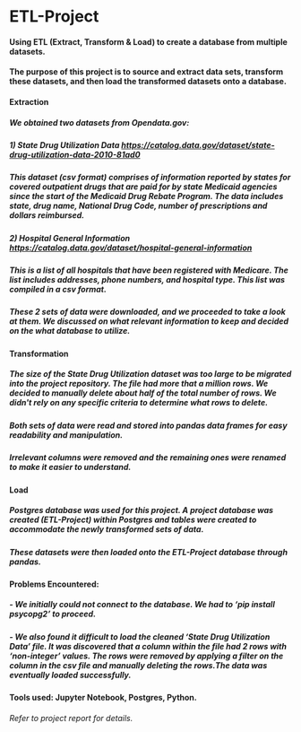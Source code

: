 # ETL-Project
#### Using ETL (Extract, Transform & Load) to create a database from multiple datasets.
#### The purpose of this project is to source and extract data sets, transform these datasets, and then load the transformed datasets onto a database.


#### Extraction
##### We obtained two datasets from  Opendata.gov:
##### 1)	State Drug Utilization Data  https://catalog.data.gov/dataset/state-drug-utilization-data-2010-81ad0
##### This dataset (csv format) comprises of information reported by states for covered outpatient drugs that are paid for by state Medicaid agencies since the start of the Medicaid Drug Rebate Program. The data includes state, drug name, National Drug Code, number of prescriptions and dollars reimbursed. 

##### 2)	Hospital General Information https://catalog.data.gov/dataset/hospital-general-information
##### This is a list of all hospitals that have been registered with Medicare. The list includes addresses, phone numbers, and hospital type. This list was compiled in a csv format.

##### These 2 sets of data were downloaded, and we proceeded to take a look at them. We discussed on what relevant information to keep and decided on the what database to utilize.


#### Transformation
##### The size of the State Drug Utilization dataset was too large to be migrated into the project repository. The file had more that a million rows. We decided to manually delete about half of the total number of rows. We didn't rely on any specific criteria to determine what rows to delete.
##### Both sets of data were read and stored into pandas data frames for easy readability and manipulation.


##### Irrelevant columns were removed and the remaining ones were renamed to make it easier to understand.


#### Load
##### Postgres database was used for this project. A project database was created (ETL-Project) within Postgres and tables were created to accommodate the newly transformed sets of data.

##### These datasets were then loaded onto the ETL-Project database through pandas.



#### Problems Encountered:
##### -	We initially could not connect to the database.  We had to ‘pip install psycopg2’  to proceed.
##### -	We also found it difficult to load the cleaned ‘State Drug Utilization Data’ file. It was discovered that a column within the file had 2 rows with ‘non-integer’ values. The rows were removed by applying a filter on the column in the csv file and manually deleting the rows.The data was eventually loaded successfully. 

#### Tools used: Jupyter Notebook, Postgres, Python.

###### Refer to project report for details.
